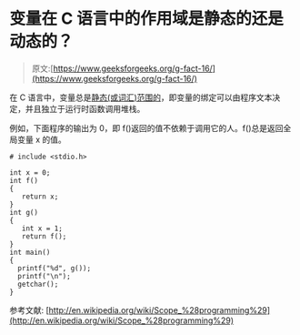 # 变量在 C 语言中的作用域是静态的还是动态的？

> 原文:[https://www.geeksforgeeks.org/g-fact-16/](https://www.geeksforgeeks.org/g-fact-16/)

在 C 语言中，变量总是[静态(或词汇)范围的](http://en.wikipedia.org/wiki/Scope_%28programming%29#Lexical_scoping)，即变量的绑定可以由程序文本决定，并且独立于运行时函数调用堆栈。

例如，下面程序的输出为 0，即 f()返回的值不依赖于调用它的人。f()总是返回全局变量 x 的值。

```
# include <stdio.h>

int x = 0;
int f()
{
   return x;
}
int g()
{
   int x = 1;
   return f();
}
int main()
{
  printf("%d", g());
  printf("\n");
  getchar();
}
```

参考文献:
[http://en.wikipedia.org/wiki/Scope_%28programming%29](http://en.wikipedia.org/wiki/Scope_%28programming%29)